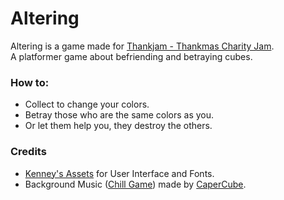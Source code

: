 # Altering
Altering is a game made for [Thankjam - Thankmas Charity Jam](https://itch.io/jam/thankjam).<br/>
A platformer game about befriending and betraying cubes.

### How to:
- Collect to change your colors.
- Betray those who are the same colors as you.
- Or let them help you, they destroy the others.

### Credits
- [Kenney's Assets](https://kenney.nl/assets) for User Interface and Fonts.
- Background Music ([Chill Game](https://www.newgrounds.com/audio/listen/1036977)) made by [CaperCube](https://capercube.newgrounds.com/).